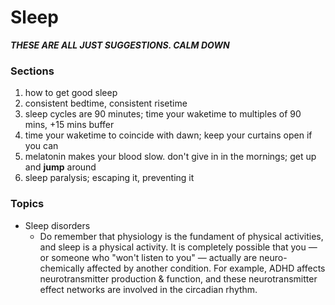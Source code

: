 # Sleep

_**THESE ARE ALL JUST SUGGESTIONS. CALM DOWN**_

### Sections

1. how to get good sleep&#x20;
2. consistent bedtime, consistent risetime&#x20;
3. sleep cycles are 90 minutes; time your waketime to multiples of 90 mins, +15 mins buffer
4. time your waketime to coincide with dawn; keep your curtains open if you can
5. melatonin makes your blood slow. don't give in in the mornings; get up and **jump** around
6. sleep paralysis; escaping it, preventing it



### Topics

* Sleep disorders
  * Do remember that physiology is the fundament of physical activities, and sleep is a physical activity. It is completely possible that you — or someone who "won't listen to you" — actually are neuro-chemically affected by another condition. For example, ADHD affects neurotransmitter production & function, and these neurotransmitter effect networks are involved in the circadian rhythm.
